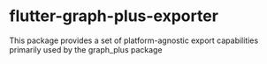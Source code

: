 # flutter-graph-plus-exporter
This package provides a set of platform-agnostic export capabilities primarily used by the graph_plus package
